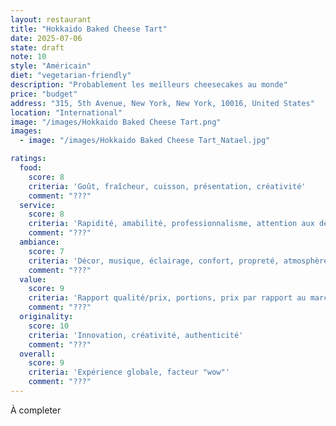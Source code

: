 ```yaml
---
layout: restaurant
title: "Hokkaido Baked Cheese Tart"
date: 2025-07-06
state: draft
note: 10
style: "Américain"
diet: "vegetarian-friendly"
description: "Probablement les meilleurs cheesecakes au monde"
price: "budget"
address: "315, 5th Avenue, New York, New York, 10016, United States"
location: "International"
image: "/images/Hokkaido Baked Cheese Tart.png"
images:
  - image: "/images/Hokkaido Baked Cheese Tart_Natael.jpg"

ratings:
  food:
    score: 8
    criteria: 'Goût, fraîcheur, cuisson, présentation, créativité'
    comment: "???"
  service:
    score: 8
    criteria: 'Rapidité, amabilité, professionnalisme, attention aux détails'
    comment: "???"
  ambiance:
    score: 7
    criteria: 'Décor, musique, éclairage, confort, propreté, atmosphère générale'
    comment: "???"
  value:
    score: 9
    criteria: 'Rapport qualité/prix, portions, prix par rapport au marché'
    comment: "???"
  originality:
    score: 10
    criteria: 'Innovation, créativité, authenticité'
    comment: "???"
  overall:
    score: 9
    criteria: 'Expérience globale, facteur "wow"'
    comment: "???"
---
```




À completer
